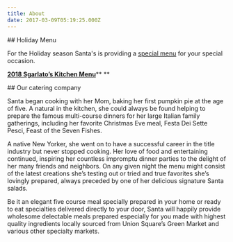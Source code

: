 ```yaml
---
title: About
date: 2017-03-09T05:19:25.000Z
---
```

\## Holiday Menu

For the Holiday season Santa's is providing a [special menu](https://www.santasspecialties.com/img/holiday-menu.pdf) for your special occasion. 

[**2018 Sgarlato’s Kitchen Menu**](https://www.santasspecialties.com/img/holiday-menu.pdf)** **

\## Our catering company

Santa began cooking with her Mom, baking her first pumpkin pie at the age of five. A natural in the kitchen, she could always be found helping to prepare the famous multi-course dinners for her large Italian family gatherings, including her favorite Christmas Eve meal, Festa Dei Sette Pesci, Feast of the Seven Fishes.

A native New Yorker, she went on to have a successful career in the title industry but never stopped cooking. Her love of food and entertaining continued, inspiring her countless impromptu dinner parties to the delight of her many friends and neighbors. On any given night the menu might consist of the latest creations she’s testing out or tried and true favorites she’s lovingly prepared, always preceded by one of her delicious signature Santa salads.

Be it an elegant five course meal specially prepared in your home or ready to eat specialties delivered directly to your door, Santa will happily provide wholesome delectable meals prepared especially for you made with highest quality ingredients locally sourced from Union Square’s Green Market and various other specialty markets.
